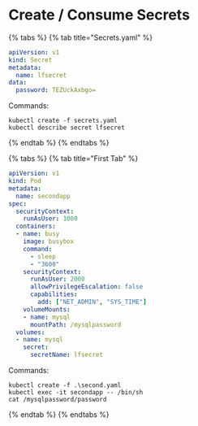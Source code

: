 # Create / Consume Secrets

{% tabs %}
{% tab title="Secrets.yaml" %}
```yaml
apiVersion: v1
kind: Secret
metadata:
  name: lfsecret
data:
  password: TEZUckAxbgo=
```

Commands:

```
kubectl create -f secrets.yaml
kubectl describe secret lfsecret
```
{% endtab %}
{% endtabs %}

{% tabs %}
{% tab title="First Tab" %}
```yaml
apiVersion: v1
kind: Pod
metadata:
  name: secondapp
spec:
  securityContext:
    runAsUser: 1000
  containers:
  - name: busy 
    image: busybox
    command:
      - sleep
      - "3600"
    securityContext:
      runAsUser: 2000
      allowPrivilegeEscalation: false 
      capabilities:
        add: ["NET_ADMIN", "SYS_TIME"]
    volumeMounts:
    - name: mysql
      mountPath: /mysqlpassword
  volumes:
  - name: mysql
    secret:
      secretName: lfsecret
```

Commands:

```
kubectl create -f .\second.yaml
kubectl exec -it secondapp -- /bin/sh
cat /mysqlpassword/password
```
{% endtab %}
{% endtabs %}
